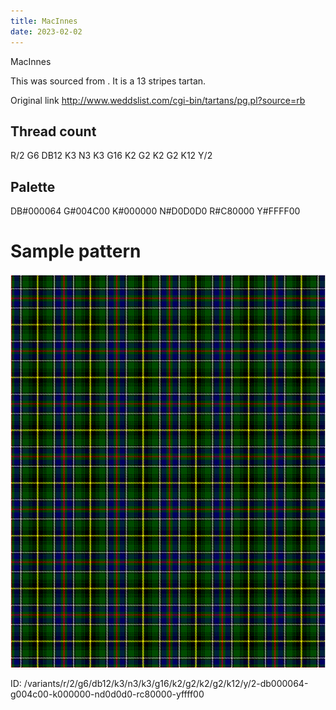 ```yaml
---
title: MacInnes
date: 2023-02-02
---
```

MacInnes

This was sourced from <no value>.  It is a 13 stripes tartan.

Original link http://www.weddslist.com/cgi-bin/tartans/pg.pl?source=rb

## Thread count
R/2 G6 DB12 K3 N3 K3 G16 K2 G2 K2 G2 K12 Y/2

## Palette
DB#000064 G#004C00 K#000000 N#D0D0D0 R#C80000 Y#FFFF00

# Sample pattern

![Tartan detail](tartan.png "R/2 G6 DB12 K3 N3 K3 G16 K2 G2 K2 G2 K12 Y/2 tartan")

ID: /variants/r/2/g6/db12/k3/n3/k3/g16/k2/g2/k2/g2/k12/y/2-db000064-g004c00-k000000-nd0d0d0-rc80000-yffff00
